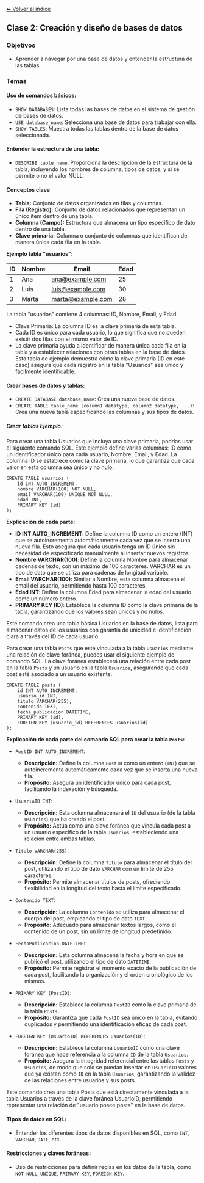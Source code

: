 [⬅ Volver al índice](../../README.md)

## Clase 2: Creación y diseño de bases de datos

### Objetivos
- Aprender a navegar por una base de datos y entender la estructura de las tablas.

### Temas
#### Uso de comandos básicos:
  - `SHOW DATABASES`: Lista todas las bases de datos en el sistema de gestión de bases de datos.
  - `USE database_name`: Selecciona una base de datos para trabajar con ella.
  - `SHOW TABLES`: Muestra todas las tablas dentro de la base de datos seleccionada.

#### Entender la estructura de una tabla:
  - `DESCRIBE table_name`: Proporciona la descripción de la estructura de la tabla, incluyendo los nombres de columna, tipos de datos, y si se permite o no el valor NULL.

#### Conceptos clave
  - **Tabla:** Conjunto de datos organizados en filas y columnas.
  - **Fila (Registro):** Conjunto de datos relacionados que representan un único ítem dentro de una tabla.
  - **Columna (Campo):** Estructura que almacena un tipo específico de dato dentro de una tabla.
  - **Clave primaria:** Columna o conjunto de columnas que identifican de manera única cada fila en la tabla.

**Ejemplo tabla "usuarios":**

| ID  | Nombre    | Email                | Edad |
|-----|-----------|----------------------|------|
| 1   | Ana       | ana@example.com      | 25   |
| 2   | Luis      | luis@example.com     | 30   |
| 3   | Marta     | marta@example.com    | 28   |



La tabla "usuarios" contiene 4 columnas: ID, Nombre, Email, y Edad.
- Clave Primaria: La columna ID es la clave primaria de esta tabla.
- Cada ID es único para cada usuario, lo que significa que no pueden existir dos filas con el mismo valor de ID.
- La clave primaria ayuda a identificar de manera única cada fila en la tabla y a establecer relaciones con otras tablas en la base de datos.
Esta tabla de ejemplo demuestra cómo la clave primaria (ID en este caso) asegura que cada registro en la tabla "Usuarios" sea único y fácilmente identificable.

#### Crear bases de datos y tablas:
  - `CREATE DATABASE database_name`: Crea una nueva base de datos.
  - `CREATE TABLE table_name (column1 datatype, column2 datatype, ...)`: Crea una nueva tabla especificando las columnas y sus tipos de datos.

##### Crear tablas Ejemplo:

Para crear una tabla Usuarios que incluya una clave primaria, podrías usar el siguiente comando SQL. Este ejemplo define varias columnas: ID como un identificador único para cada usuario, Nombre, Email, y Edad. La columna ID se establece como la clave primaria, lo que garantiza que cada valor en esta columna sea único y no nulo.

    CREATE TABLE usuarios (
        id INT AUTO_INCREMENT,
        nombre VARCHAR(100) NOT NULL,
        email VARCHAR(100) UNIQUE NOT NULL,
        edad INT,
        PRIMARY KEY (id)
    );

**Explicación de cada parte:**

- **ID INT AUTO_INCREMENT**: Define la columna ID como un entero (INT) que se autoincrementa automáticamente cada vez que se inserta una nueva fila. Esto asegura que cada usuario tenga un ID único sin necesidad de especificarlo manualmente al insertar nuevos registros.
- **Nombre VARCHAR(100)**: Define la columna Nombre para almacenar cadenas de texto, con un máximo de 100 caracteres. VARCHAR es un tipo de dato que se utiliza para cadenas de longitud variable.
- **Email VARCHAR(100)**: Similar a Nombre, esta columna almacena el email del usuario, permitiendo hasta 100 caracteres.
- **Edad INT**: Define la columna Edad para almacenar la edad del usuario como un número entero.
- **PRIMARY KEY (ID)**: Establece la columna ID como la clave primaria de la tabla, garantizando que los valores sean únicos y no nulos.

Este comando crea una tabla básica Usuarios en la base de datos, lista para almacenar datos de los usuarios con garantía de unicidad e identificación clara a través del ID de cada usuario.

Para crear una tabla `Posts` que esté vinculada a la tabla `Usuarios` mediante una relación de clave foránea, puedes usar el siguiente ejemplo de comando SQL. La clave foránea establecerá una relación entre cada post en la tabla `Posts` y un usuario en la tabla `Usuarios`, asegurando que cada post esté asociado a un usuario existente.

    CREATE TABLE posts (
        id INT AUTO_INCREMENT,
        usuario_id INT,
        titulo VARCHAR(255),
        contenido TEXT,
        fecha_publicacion DATETIME,
        PRIMARY KEY (id),
        FOREIGN KEY (usuario_id) REFERENCES usuarios(id)
    );

**Explicación de cada parte del comando SQL para crear la tabla `Posts`:**

- `PostID INT AUTO_INCREMENT`: 
  - **Descripción:** Define la columna `PostID` como un entero (`INT`) que se autoincrementa automáticamente cada vez que se inserta una nueva fila.
  - **Propósito:** Asegura un identificador único para cada post, facilitando la indexación y búsqueda.

- `UsuarioID INT`: 
  - **Descripción:** Esta columna almacenará el `ID` del usuario (de la tabla `Usuarios`) que ha creado el post.
  - **Propósito:** Actúa como una clave foránea que vincula cada post a un usuario específico de la tabla `Usuarios`, estableciendo una relación entre ambas tablas.

- `Titulo VARCHAR(255)`: 
  - **Descripción:** Define la columna `Titulo` para almacenar el título del post, utilizando el tipo de dato `VARCHAR` con un límite de 255 caracteres.
  - **Propósito:** Permite almacenar títulos de posts, ofreciendo flexibilidad en la longitud del texto hasta el límite especificado.

- `Contenido TEXT`: 
  - **Descripción:** La columna `Contenido` se utiliza para almacenar el cuerpo del post, empleando el tipo de dato `TEXT`.
  - **Propósito:** Adecuado para almacenar textos largos, como el contenido de un post, sin un límite de longitud predefinido.

- `FechaPublicacion DATETIME`: 
  - **Descripción:** Esta columna almacena la fecha y hora en que se publicó el post, utilizando el tipo de dato `DATETIME`.
  - **Propósito:** Permite registrar el momento exacto de la publicación de cada post, facilitando la organización y el orden cronológico de los mismos.

- `PRIMARY KEY (PostID)`: 
  - **Descripción:** Establece la columna `PostID` como la clave primaria de la tabla `Posts`.
  - **Propósito:** Garantiza que cada `PostID` sea único en la tabla, evitando duplicados y permitiendo una identificación eficaz de cada post.

- `FOREIGN KEY (UsuarioID) REFERENCES Usuarios(ID)`: 
  - **Descripción:** Establece la columna `UsuarioID` como una clave foránea que hace referencia a la columna `ID` de la tabla `Usuarios`.
  - **Propósito:** Asegura la integridad referencial entre las tablas `Posts` y `Usuarios`, de modo que solo se puedan insertar en `UsuarioID` valores que ya existan como `ID` en la tabla `Usuarios`, garantizando la validez de las relaciones entre usuarios y sus posts.

Este comando crea una tabla Posts que está directamente vinculada a la tabla Usuarios a través de la clave foránea UsuarioID, permitiendo representar una relación de "usuario posee posts" en la base de datos.

#### Tipos de datos en SQL:
  - Entender los diferentes tipos de datos disponibles en SQL, como `INT`, `VARCHAR`, `DATE`, etc.

#### Restricciones y claves foráneas:
  - Uso de restricciones para definir reglas en los datos de la tabla, como `NOT NULL`, `UNIQUE`, `PRIMARY KEY`, `FOREIGN KEY`.
